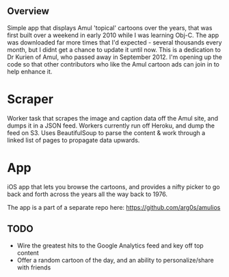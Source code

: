 Overview
--------

Simple app that displays Amul 'topical' cartoons over the years, that was first built over a weekend in early 2010 while I was learning Obj-C. The app was downloaded far more times that I'd expected - several thousands every month, but I didnt get a chance to update it until now. This is a dedication to Dr Kurien of Amul, who passed away in September 2012. I'm opening up the code so that other contributors who like the Amul cartoon ads can join in to help enhance it.

Scraper
=======
Worker task that scrapes the image and caption data off the Amul site, and dumps it in a JSON feed. Workers currently run off Heroku, and dump the feed on S3. Uses BeautifulSoup to parse the content & work through a linked list of pages to propagate data upwards.

App
===
iOS app that lets you browse the cartoons, and provides a nifty picker to go back and forth across the years all the way back to 1976.

The app is a part of a separate repo here: https://github.com/arg0s/amulios


TODO
----
* Wire the greatest hits to the Google Analytics feed and key off top content
* Offer a random cartoon of the day, and an ability to personalize/share with friends
